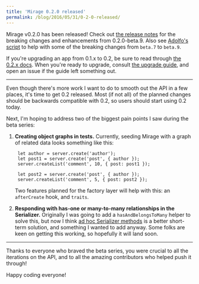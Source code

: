 ```yaml
---
title: 'Mirage 0.2.0 released'
permalink: /blog/2016/05/31/0-2-0-released/
---
```


Mirage v0.2.0 has been released! Check out [the release notes](https://github.com/samselikoff/ember-cli-mirage/releases/tag/v0.2.0-beta.9) for the breaking changes and enhancements from 0.2.0-beta.9. Also see [Adolfo's script](https://blog.abuiles.com/blog/2016/05/27/upgrading-to-mirage-v0-dot-2-0-beta-dot-9-with-jscodeshift/) to help with some of the breaking changes from `beta.7` to `beta.9`.

If you're upgrading an app from 0.1.x to 0.2, be sure to read through [the 0.2.x docs](http://www.ember-cli-mirage.com/docs/v0.2.x/). When you're ready to upgrade, consult [the upgrade guide](http://www.ember-cli-mirage.com/docs/v0.2.x/upgrading/), and open an issue if the guide left something out.

---

Even though there's more work I want to do to smooth out the API in a few places, it's time to get 0.2 released. Most (if not all) of the planned changes should be backwards compatible with 0.2, so users should start using 0.2 today.

Next, I'm hoping to address two of the biggest pain points I saw during the beta series:

1. **Creating object graphs in tests.** Currently, seeding Mirage with a graph of related data looks something like this:

        let author = server.create('author');
        let post1 = server.create('post', { author });
        server.createList('comment', 10, { post: post1 });

        let post2 = server.create('post', { author });
        server.createList('comment', 5, { post: post2 });

    Two features planned for the factory layer will help with this: an `afterCreate` hook, and `traits`.

2. **Responding with has-one or many-to-many relationships in the Serializer.** Originally I was going to add a `hasAndBelongsToMany` helper to solve this, but now I think [ad hoc Serializer methods](https://github.com/samselikoff/ember-cli-mirage/issues/754) is a better short-term solution, and something I wanted to add anyway. Some folks are keen on getting this working, so hopefully it will land soon.

---

Thanks to everyone who braved the beta series, you were crucial to all the iterations on the API, and to all the amazing contributors who helped push it through!

Happy coding everyone!
